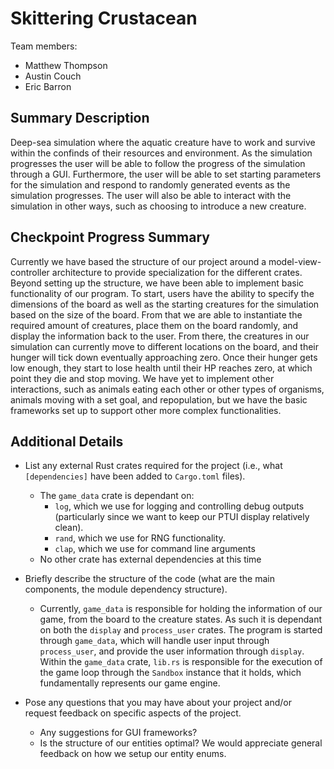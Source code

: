 # Skittering Crustacean

Team members:

- Matthew Thompson
- Austin Couch
- Eric Barron

## Summary Description

Deep-sea simulation where the aquatic creature have to work and survive within the confinds of their resources and environment.  As the simulation progresses the user will be able to follow the progress of the simulation through a GUI.  Furthermore, the user will be able to set starting parameters for the simulation and respond to randomly generated events as the simulation progresses.  The user will also be able to interact with the simulation in other ways, such as choosing to introduce a new creature.

## Checkpoint Progress Summary

Currently we have based the structure of our project around a model-view-controller architecture to provide specialization for the different crates.  Beyond setting up the structure, we have been able to implement basic functionality of our program.  To start, users have the ability to specify the dimensions of the board as well as the starting creatures for the simulation based on the size of the board.  From that we are able to instantiate the required amount of creatures, place them on the board randomly, and display the information back to the user.  From there, the creatures in our simulation can currently move to different locations on the board, and their hunger will tick down eventually approaching zero. Once their hunger gets low enough, they start to lose health until their HP reaches zero, at which point they die and stop moving.  We have yet to implement other interactions, such as animals eating each other or other types of organisms, animals moving with a set goal, and repopulation, but we have the basic frameworks set up to support other more complex functionalities.

## Additional Details

- List any external Rust crates required for the project (i.e., what
  `[dependencies]` have been added to `Cargo.toml` files).
  - The `game_data` crate is dependant on:
    - `log`, which we use for logging and controlling debug outputs (particularly since we want to keep our PTUI display relatively clean).
    - `rand`, which we use for RNG functionality.
    - `clap`, which we use for command line arguments
  - No other crate has external dependencies at this time

- Briefly describe the structure of the code (what are the main components, the
  module dependency structure).
  - Currently, `game_data` is responsible for holding the information of our game, from the board to the creature states.  As such it is dependant on both the `display` and `process_user` crates.  The program is started through `game_data`, which will handle user input through `process_user`, and provide the user information through `display`.  Within the `game_data` crate, `lib.rs` is responsible for the execution of the game loop through the `Sandbox` instance that it holds, which fundamentally represents our game engine.

- Pose any questions that you may have about your project and/or request
  feedback on specific aspects of the project.
  - Any suggestions for GUI frameworks?
  - Is the structure of our entities optimal?  We would appreciate general feedback on how we setup our entity enums.
